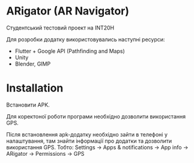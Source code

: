 # ARigator (AR Navigator)

Студентський тестовий проект на INT20H

Для розробки додатку використовувались наступні ресурси: 
- Flutter + Google API (Pathfinding and Maps)
- Unity 
- Blender, GIMP

# Installation 

Встановити APK.

Для коректоної роботи програми необхідно дозволити використання GPS.

Після встановлення apk-додатку необхідно зайти в телефоні у налаштування, там знайти інформації про додатки та дозволити використання GPS. 
Тобто: Settings -> Apps & notifications -> App info -> ARigator -> Permissions  -> GPS
